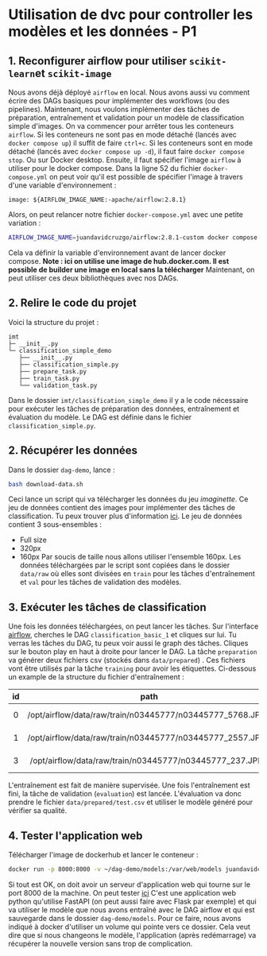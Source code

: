 # Utilisation de dvc pour controller les modèles et les données - P1
## 1. Reconfigurer airflow pour utiliser `scikit-learn`et `scikit-image`
Nous avons déjà déployé `airflow` en local. Nous avons aussi vu comment écrire des DAGs basiques pour implémenter des workflows (ou des pipelines). 
Maintenant, nous voulons implémenter des tâches de préparation, entraînement et validation pour un modèle de classification simple d'images.
On va commencer pour arrêter tous les conteneurs `airflow`. Si les conteneurs ne sont pas en mode détaché (lancés avec `docker compose up`) il suffit de faire `ctrl+c`.
Si les conteneurs sont en mode détaché (lancés avec `docker compose up -d`), il faut faire `docker compose stop`. Ou sur Docker desktop.
Ensuite, il faut spécifier l'image `airflow` à utiliser  pour le docker compose. Dans la ligne 52 du fichier `docker-compose.yml` on peut voir qu'il est possible de spécifier l'image à travers d'une variable d'environnement  :
```
image: ${AIRFLOW_IMAGE_NAME:-apache/airflow:2.8.1}
```
Alors, on peut relancer notre fichier `docker-compose.yml` avec une petite variation :
```bash
AIRFLOW_IMAGE_NAME=juandavidcruzgo/airflow:2.8.1-custom docker compose up
```
Cela va définir la variable d'environnement avant de lancer docker compose.
**Note : ici on utilise une image de hub.docker.com. Il est possible de builder une image en local sans la télécharger**
Maintenant, on peut utiliser ces deux bibliothèques avec nos DAGs.
## 2. Relire le code du projet
Voici la structure du projet :
```
imt
├─ __init__.py
└─ classification_simple_demo
   ├── __init__.py
   ├── classification_simple.py
   ├── prepare_task.py
   ├── train_task.py
   └── validation_task.py
```
Dans le dossier `imt/classification_simple_demo` il y a le code nécessaire pour exécuter les tâches de préparation des données, entraînement et évaluation du modèle. Le DAG est définie dans le fichier `classification_simple.py`. 
## 2. Récupérer les données
Dans le dossier `dag-demo`, lance :
```bash
bash download-data.sh
```
Ceci lance un script qui va télécharger les données du jeu *imaginette*. Ce jeu de données contient des images pour implémenter des tâches de classification. Tu peux trouver plus d'information [ici](https://github.com/fastai/imagenette).
Le jeu de données contient 3 sous-ensembles : 
- Full size
- 320px
- 160px
Par soucis de taille nous allons utiliser l'ensemble 160px.
Les données téléchargées par le script sont copiées dans le dossier `data/raw` où elles sont divisées en `train` pour les tâches d'entraînement et `val` pour les tâches de validation des modèles.
## 3. Exécuter les tâches de classification
Une fois les données téléchargées, on peut lancer les tâches.
Sur l'interface [airflow](http://localhost:8080),  cherches le DAG `classification_basic_1` et cliques sur lui. Tu verras les tâches du DAG, tu peux voir aussi le graph des tâches.
Cliques sur le bouton play en haut à droite pour lancer le DAG.
La tâche `preparation` va générer deux fichiers csv (stockés dans `data/prepared`) . Ces fichiers vont être utilisés par la tâche `training` pour avoir les étiquettes. Ci-dessous un example de la structure du fichier d'entraînement :

| id | path | class |
| :----: | :----: | ---- |
| 0 | /opt/airflow/data/raw/train/n03445777/n03445777_5768.JPEG | golf ball |
| 1 | /opt/airflow/data/raw/train/n03445777/n03445777_2557.JPEG | golf ball |
| 3 | /opt/airflow/data/raw/train/n03445777/n03445777_237.JPEG | golf ball |
L'entraînement est fait de manière supervisée.
Une fois l'entraînement est fini, la tâche de validation (`evaluation`) est lancée. L'évaluation va donc prendre le fichier `data/prepared/test.csv` et utiliser le modèle généré pour vérifier sa qualité.

## 4. Tester l'application web
Télécharger l'image de dockerhub et lancer le conteneur :
```bash
docker run -p 8000:8000 -v ~/dag-demo/models:/var/web/models juandavidcruzgo/toy-web-application:1.0.0
```
Si tout est OK, on doit avoir un serveur d'application web qui tourne sur le port 8000 de la machine. On peut tester [ici](http://localhost:8000)
C'est une application web python qu'utilise FastAPI (on peut aussi faire avec Flask par exemple) et qui va utiliser le modèle que nous avons entraîné avec le DAG airflow et qui est sauvegarde dans le dossier `dag-demo/models`.
Pour ce faire, nous avons indiqué à docker d'utiliser un volume qui pointe vers ce dossier.
Cela veut dire que si nous changeons le modèle, l'application (après redémarrage) va récupérer la nouvelle version sans trop de complication.
